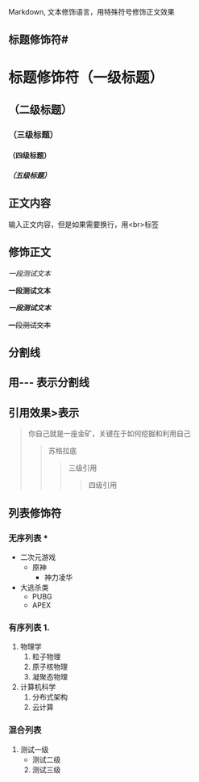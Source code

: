  Markdown, 文本修饰语言，用特殊符号修饰正文效果<br>

## 标题修饰符\#

# 标题修饰符（一级标题）
## （二级标题）
### （三级标题）
#### （四级标题）
##### （五级标题）

## 正文内容

  输入正文内容，但是如果需要换行，用\<br\>标签

## 修饰正文
	
  *一段测试文本*

  **一段测试文本**

  ***一段测试文本***

  ~~一段测试文本~~

## 分割线

  用\-\-\- 表示分割线  
---

## 引用效果\>表示
> 你自己就是一座金矿，关键在于如何挖掘和利用自己
>> 苏格拉底
>>> 三级引用
>>>> 四级引用

## 列表修饰符
### 无序列表 \*
* 二次元游戏
  * 原神
    * 神力凌华
* 大逃杀类
  * PUBG
  * APEX

### 有序列表 1.
1. 物理学
   1. 粒子物理
   2. 原子核物理
   3. 凝聚态物理
2. 计算机科学
   1. 分布式架构
   2. 云计算

### 混合列表
1. 测试一级
   * 测试二级
   2. 测试三级
     
